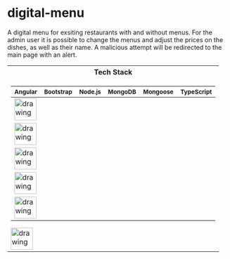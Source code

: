 # digital-menu

A digital menu for exsiting restaurants with and without menus. For the admin
user it is possible to change the menus and adjust the prices on the dishes,
as well as their name. A malicious attempt will be redirected to the main page 
with an alert.

<table>
<tr><th>Tech Stack</th></tr>
<tr><td>

 <sub> Angular </sub> |  <sub> Bootstrap </sub> | <sub> Node.js </sub> | <sub> MongoDB </sub> | <sub> Mongoose </sub> |  <sub> TypeScript </sub> 
|--|--|--|--|--|--
<img src="https://github.com/nik-neg/digital-menu/blob//main/techstack_images/angular-icon.svg" alt="drawing" width="50"/> |
<img src="https://github.com/nik-neg/digital-menu/blob//main/techstack_images/bootstrap.svg" alt="drawing" width="50"/> | 
<img src="https://github.com/nikneg/digital-menu/blob//main/techstack_images/nodejs.svg" alt="drawing" width="50"/> | 
<img src="https://github.com/nik-neg/digital-menu/blob//main/techstack_images/mongodb.svg" alt="drawing" width="50"/> | 
<img src="https://github.com/nik-neg/digital-menu/blob//main/techstack_images/mongoose.png" alt="drawing" width="50"/> | 
<img src="https://github.com/nik-neg/digital-menu/blob//main/techstack_images/typescript-icon.svg" alt="drawing" width="50"/>
</td></tr> </table> 

 </table> 
